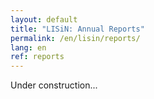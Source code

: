 ```yaml
---
layout: default
title: "LISiN: Annual Reports"
permalink: /en/lisin/reports/
lang: en
ref: reports
---
```


Under construction...
